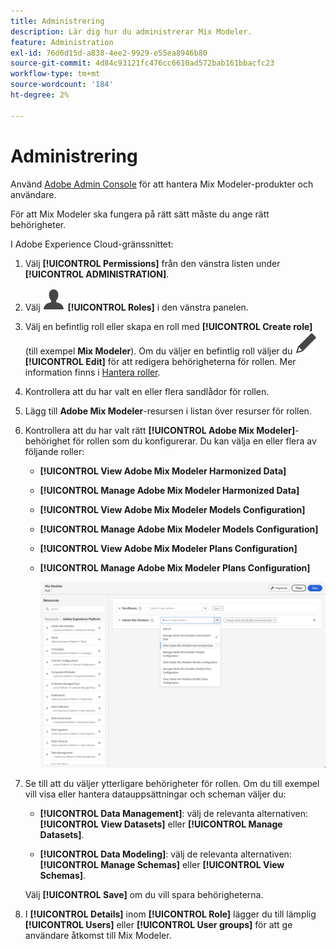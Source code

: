 ```yaml
---
title: Administrering
description: Lär dig hur du administrerar Mix Modeler.
feature: Administration
exl-id: 76d6d15d-a838-4ee2-9929-e55ea8946b80
source-git-commit: 4d84c93121fc476cc6610ad572bab161bbacfc23
workflow-type: tm+mt
source-wordcount: '184'
ht-degree: 2%

---
```


# Administrering

Använd [Adobe Admin Console](https://helpx.adobe.com/se/enterprise/using/admin-console.html) för att hantera Mix Modeler-produkter och användare.

För att Mix Modeler ska fungera på rätt sätt måste du ange rätt behörigheter.

I Adobe Experience Cloud-gränssnittet:

1. Välj **[!UICONTROL Permissions]** från den vänstra listen under **[!UICONTROL ADMINISTRATION]**.

1. Välj ![Användare](/help/assets/icons/User.svg) **[!UICONTROL Roles]** i den vänstra panelen.

1. Välj en befintlig roll eller skapa en roll med **[!UICONTROL Create role]** (till exempel **Mix Modeler**). Om du väljer en befintlig roll väljer du ![Redigera](/help/assets/icons/Edit.svg) **[!UICONTROL Edit]** för att redigera behörigheterna för rollen. Mer information finns i [Hantera roller](https://helpx.adobe.com/se/enterprise/using/admin-console.html).

1. Kontrollera att du har valt en eller flera sandlådor för rollen.

1. Lägg till **Adobe Mix Modeler**-resursen i listan över resurser för rollen.

1. Kontrollera att du har valt rätt **[!UICONTROL Adobe Mix Modeler]**-behörighet för rollen som du konfigurerar. Du kan välja en eller flera av följande roller:

   - **[!UICONTROL View Adobe Mix Modeler Harmonized Data]**
   - **[!UICONTROL Manage Adobe Mix Modeler Harmonized Data]**
   - **[!UICONTROL View Adobe Mix Modeler Models Configuration]**
   - **[!UICONTROL Manage Adobe Mix Modeler Models Configuration]**
   - **[!UICONTROL View Adobe Mix Modeler Plans Configuration]**
   - **[!UICONTROL Manage Adobe Mix Modeler Plans Configuration]**

     ![Mix Modeler RBAC](/help/assets/mix-modeler-rbac.png)


1. Se till att du väljer ytterligare behörigheter för rollen. Om du till exempel vill visa eller hantera datauppsättningar och scheman väljer du:

   - **[!UICONTROL Data Management]**: välj de relevanta alternativen: **[!UICONTROL View Datasets]** eller **[!UICONTROL Manage Datasets]**.

   - **[!UICONTROL Data Modeling]**: välj de relevanta alternativen: **[!UICONTROL Manage Schemas]** eller **[!UICONTROL View Schemas]**.

   <!--
    * **[!UICONTROL Data Governance]**: ensure you select **[!UICONTROL View User Activity Log]** and **[!UICONTROL View Data Usage Policies]**.
    -->

   <!--![Permissions](assets/permissions-including-privacy.png)-->

   Välj **[!UICONTROL Save]** om du vill spara behörigheterna.

1. I **[!UICONTROL Details]** inom **[!UICONTROL Role]** lägger du till lämplig **[!UICONTROL Users]** eller **[!UICONTROL User groups]** för att ge användare åtkomst till Mix Modeler.
